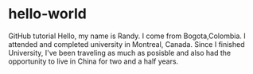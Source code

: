 # hello-world
GitHub tutorial 
Hello, my name is Randy. I come from Bogota,Colombia. I attended and completed university in Montreal, Canada. Since I finished University, I've been traveling as much as posisble and also had the opportunity to live in China for two and a half years.
